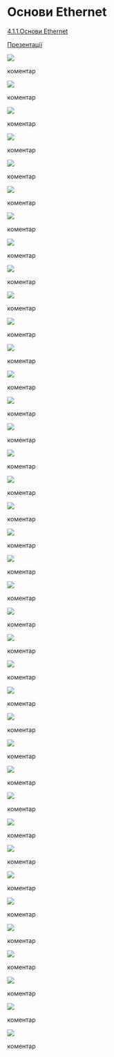 # Основи Ethernet

[4.1.1.Основи Ethernet](http://youtu.be/2pVEjE0OQvU)

[Презентації](https://drive.google.com/file/d/1zDbtUHivGwUOJmQahGUqPcEYtDavyjuv/view?usp=sharing)

![](4_1_1/Слайд2.PNG)

коментар

![](4_1_1/Слайд3.PNG)

коментар

![](4_1_1/Слайд4.PNG)

коментар

![](4_1_1/Слайд5.PNG)

коментар

![](4_1_1/Слайд6.PNG)

коментар

![](4_1_1/Слайд7.PNG)

коментар

![](4_1_1/Слайд8.PNG)

коментар

![](4_1_1/Слайд9.PNG)

коментар

![](4_1_1/Слайд10.PNG)

коментар

![](4_1_1/Слайд11.PNG)

коментар

![](4_1_1/Слайд12.PNG)

коментар

![](4_1_1/Слайд13.PNG)

коментар

![](4_1_1/Слайд14.PNG)

коментар

![](4_1_1/Слайд15.PNG)

коментар

![](4_1_1/Слайд16.PNG)

коментар

![](4_1_1/Слайд17.PNG)

коментар

![](4_1_1/Слайд18.PNG)

коментар

![](4_1_1/Слайд19.PNG)

коментар

![](4_1_1/Слайд20.PNG)

коментар

![](4_1_1/Слайд21.PNG)

коментар

![](4_1_1/Слайд22.PNG)

коментар

![](4_1_1/Слайд23.PNG)

коментар

![](4_1_1/Слайд24.PNG)

коментар

![](4_1_1/Слайд25.PNG)

коментар

![](4_1_1/Слайд26.PNG)

коментар

![](4_1_1/Слайд27.PNG)

коментар

![](4_1_1/Слайд28.PNG)

коментар

![](4_1_1/Слайд29.PNG)

коментар

![](4_1_1/Слайд30.PNG)

коментар

![](4_1_1/Слайд31.PNG)

коментар

![](4_1_1/Слайд32.PNG)

коментар

![](4_1_1/Слайд33.PNG)

коментар

![](4_1_1/Слайд34.PNG)

коментар

![](4_1_1/Слайд35.PNG)

коментар

![](4_1_1/Слайд36.PNG)

коментар

![](4_1_1/Слайд37.PNG)

коментар

![](4_1_1/Слайд38.PNG)

коментар

![](4_1_1/Слайд39.PNG)

коментар